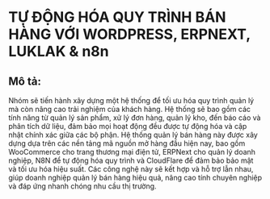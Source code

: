 # TỰ ĐỘNG HÓA QUY TRÌNH BÁN HÀNG VỚI WORDPRESS, ERPNEXT, LUKLAK & n8n

## Mô tả:
Nhóm sẽ tiến hành xây dựng một hệ thống để tối ưu hóa quy trình quản lý mà còn nâng cao trải nghiệm của khách hàng. Hệ thống sẽ bao gồm các tính năng từ quản lý sản phẩm, xử lý đơn hàng, quản lý kho, đến báo cáo và phân tích dữ liệu, đảm bảo mọi hoạt động đều được tự động hóa và cập nhật chính xác giữa các bộ phận.
Hệ thống quản lý bán hàng này được xây dựng dựa trên các nền tảng mã nguồn mở hàng đầu hiện nay, bao gồm WooCommerce cho trang thương mại điện tử, ERPNext cho quản lý doanh nghiệp, N8N để tự động hóa quy trình và CloudFlare để đảm bảo bảo mật và tối ưu hóa hiệu suất. Các công nghệ này sẽ kết hợp và hỗ trợ lẫn nhau, giúp doanh nghiệp quản lý bán hàng hiệu quả, nâng cao tính chuyên nghiệp và đáp ứng nhanh chóng nhu cầu thị trường.

### 
